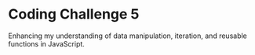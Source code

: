 # Coding Challenge 5
Enhancing my understanding of data manipulation, iteration, and reusable functions in JavaScript.